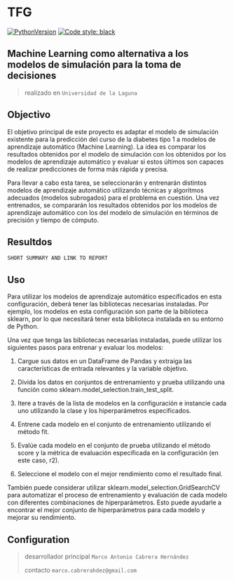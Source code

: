 # TFG

[![PythonVersion](https://img.shields.io/pypi/pyversions/gino_admin)](https://img.shields.io/pypi/pyversions/gino_admin)
[![Code style: black](https://img.shields.io/badge/code%20style-black-000000.svg)](https://github.com/psf/black)

## Machine Learning como alternativa a los modelos de simulación para la toma de decisiones

> realizado en `Universidad de la Laguna`

## Objectivo

El objetivo principal de este proyecto es adaptar el modelo de simulación existente para la predicción del curso de la diabetes tipo 1 a modelos de aprendizaje automático (Machine Learning). La idea es comparar los resultados obtenidos por el modelo de simulación con los obtenidos por los modelos de aprendizaje automático y evaluar si estos últimos son capaces de realizar predicciones de forma más rápida y precisa.

Para llevar a cabo esta tarea, se seleccionarán y entrenarán distintos modelos de aprendizaje automático utilizando técnicas y algoritmos adecuados (modelos subrogados) para el problema en cuestión. Una vez entrenados, se compararán los resultados obtenidos por los modelos de aprendizaje automático con los del modelo de simulación en términos de precisión y tiempo de cómputo.

## Resultdos

`SHORT SUMMARY AND LINK TO REPORT`

## Uso

Para utilizar los modelos de aprendizaje automático especificados en esta configuración, deberá tener las bibliotecas necesarias instaladas. Por ejemplo, los modelos en esta configuración son parte de la biblioteca sklearn, por lo que necesitará tener esta biblioteca instalada en su entorno de Python.

Una vez que tenga las bibliotecas necesarias instaladas, puede utilizar los siguientes pasos para entrenar y evaluar los modelos:

1. Cargue sus datos en un DataFrame de Pandas y extraiga las características de entrada relevantes y la variable objetivo.

2. Divida los datos en conjuntos de entrenamiento y prueba utilizando una función como sklearn.model_selection.train_test_split.

3. Itere a través de la lista de modelos en la configuración e instancie cada uno utilizando la clase y los hiperparámetros especificados.

4. Entrene cada modelo en el conjunto de entrenamiento utilizando el método fit.

5. Evalúe cada modelo en el conjunto de prueba utilizando el método score y la métrica de evaluación especificada en la configuración (en este caso, r2).

6. Seleccione el modelo con el mejor rendimiento como el resultado final.

También puede considerar utilizar sklearn.model_selection.GridSearchCV para automatizar el proceso de entrenamiento y evaluación de cada modelo con diferentes combinaciones de hiperparámetros. Esto puede ayudarle a encontrar el mejor conjunto de hiperparámetros para cada modelo y mejorar su rendimiento.

## Configuration

> desarrollador principal `Marco Antonio Cabrera Hernández`
>
> contacto `marco.cabrerahdez@gmail.com`
